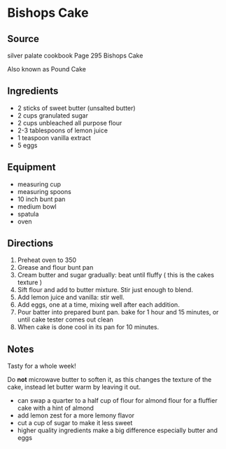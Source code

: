 ---
---

# Bishops Cake

## Source

silver palate cookbook
Page 295
Bishops Cake

Also known as Pound Cake

## Ingredients

- 2 sticks of sweet butter (unsalted butter)
- 2 cups granulated sugar
- 2 cups unbleached all purpose flour
- 2-3 tablespoons of lemon juice
- 1 teaspoon vanilla extract
- 5 eggs

## Equipment

- measuring cup
- measuring spoons
- 10 inch bunt pan
- medium bowl
- spatula
- oven

## Directions

1. Preheat oven to 350
1. Grease and flour bunt pan
1. Cream butter and sugar gradually: beat until fluffy ( this is the cakes texture )
1. Sift flour and add to butter mixture. Stir just enough to blend.
1. Add lemon juice and vanilla: stir well.
1. Add eggs, one at a time, mixing well after each addition.
1. Pour batter into prepared bunt pan. bake for 1 hour and 15 minutes, or until cake tester comes out clean
1. When cake is done cool in its pan for 10 minutes.

## Notes

Tasty for a whole week!

Do __not__ microwave butter to soften it, as this changes the texture of the cake, instead let butter warm by leaving it out.

- can swap a quarter to a half cup of flour for almond flour for a fluffier cake with a hint of almond
- add lemon zest for a more lemony flavor
- cut a cup of sugar to make it less sweet
- higher quality ingredients make a big difference especially butter and eggs

